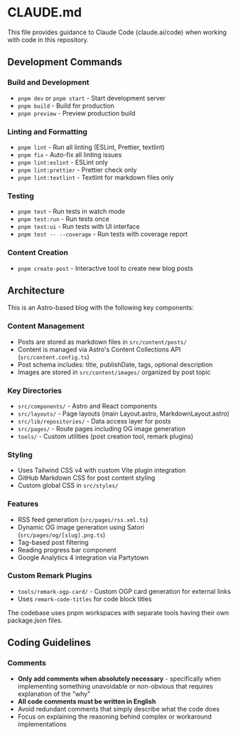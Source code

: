 # CLAUDE.md

This file provides guidance to Claude Code (claude.ai/code) when working with code in this repository.

## Development Commands

### Build and Development

- `pnpm dev` or `pnpm start` - Start development server
- `pnpm build` - Build for production
- `pnpm preview` - Preview production build

### Linting and Formatting

- `pnpm lint` - Run all linting (ESLint, Prettier, textlint)
- `pnpm fix` - Auto-fix all linting issues
- `pnpm lint:eslint` - ESLint only
- `pnpm lint:prettier` - Prettier check only
- `pnpm lint:textlint` - Textlint for markdown files only

### Testing

- `pnpm test` - Run tests in watch mode
- `pnpm test:run` - Run tests once
- `pnpm test:ui` - Run tests with UI interface
- `pnpm test -- --coverage` - Run tests with coverage report

### Content Creation

- `pnpm create-post` - Interactive tool to create new blog posts

## Architecture

This is an Astro-based blog with the following key components:

### Content Management

- Posts are stored as markdown files in `src/content/posts/`
- Content is managed via Astro's Content Collections API (`src/content.config.ts`)
- Post schema includes: title, publishDate, tags, optional description
- Images are stored in `src/content/images/` organized by post topic

### Key Directories

- `src/components/` - Astro and React components
- `src/layouts/` - Page layouts (main Layout.astro, MarkdownLayout.astro)
- `src/lib/repositories/` - Data access layer for posts
- `src/pages/` - Route pages including OG image generation
- `tools/` - Custom utilities (post creation tool, remark plugins)

### Styling

- Uses Tailwind CSS v4 with custom Vite plugin integration
- GitHub Markdown CSS for post content styling
- Custom global CSS in `src/styles/`

### Features

- RSS feed generation (`src/pages/rss.xml.ts`)
- Dynamic OG image generation using Satori (`src/pages/og/[slug].png.ts`)
- Tag-based post filtering
- Reading progress bar component
- Google Analytics 4 integration via Partytown

### Custom Remark Plugins

- `tools/remark-ogp-card/` - Custom OGP card generation for external links
- Uses `remark-code-titles` for code block titles

The codebase uses pnpm workspaces with separate tools having their own package.json files.

## Coding Guidelines

### Comments

- **Only add comments when absolutely necessary** - specifically when implementing something unavoidable or non-obvious that requires explanation of the "why"
- **All code comments must be written in English**
- Avoid redundant comments that simply describe what the code does
- Focus on explaining the reasoning behind complex or workaround implementations
